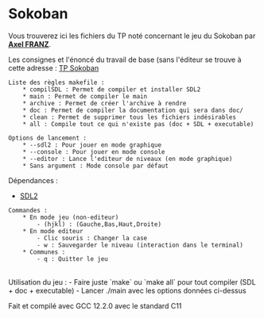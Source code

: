 # Sokoban
Vous trouverez ici les fichiers du TP noté concernant le jeu du Sokoban par [**Axel FRANZ**](https://github.com/AxelFranz).

Les consignes et l'énoncé du travail de base (sans l'éditeur se trouve à cette adresse : [TP Sokoban](https://techdevprintemps2022.pages.unistra.fr/TP_TechDevEnonce/)

```
Liste des règles makefile :
    * compilSDL : Permet de compiler et installer SDL2
	* main : Permet de compiler le main
	* archive : Permet de créer l'archive à rendre
	* doc : Permet de compiler la documentation qui sera dans doc/
	* clean : Permet de supprimer tous les fichiers indésirables
    * all : Compile tout ce qui n'existe pas (doc + SDL + executable)

Options de lancement :
    * --sdl2 : Pour jouer en mode graphique
    * --console : Pour jouer en mode console
    * --editor : Lance l'editeur de niveaux (en mode graphique)
    * Sans argument : Mode console par défaut
```
Dépendances :
* [SDL2](https://github.com/libsdl-org/SDL) 

```
Commandes : 
    * En mode jeu (non-editeur) 
        - (hjkl) : (Gauche,Bas,Haut,Droite)
    * En mode editeur
        - Clic souris : Changer la case
        - w : Sauvegarder le niveau (interaction dans le terminal)
    * Communes : 
        - q : Quitter le jeu
```
<br/>
Utilisation du jeu : 
    - Faire juste `make` ou `make all` pour tout compiler (SDL + doc + executable)
    - Lancer ./main avec les options données ci-dessus

Fait et compilé avec GCC 12.2.0 avec le standard C11
